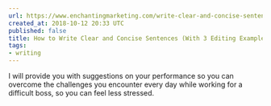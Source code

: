 ```yaml
---
url: https://www.enchantingmarketing.com/write-clear-and-concise-sentences/
created_at: 2018-10-12 20:33 UTC
published: false
title: How to Write Clear and Concise Sentences (With 3 Editing Examples)
tags:
- writing
---
```


I will provide you with suggestions on your performance so you can overcome the challenges you encounter every day while working for a difficult boss, so you can feel less stressed.
